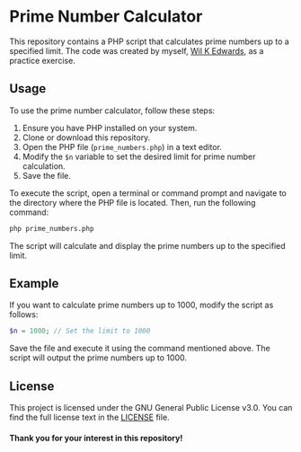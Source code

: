 # Prime Number Calculator

This repository contains a PHP script that calculates prime numbers up to a specified limit. The code was created by myself, [Wil K Edwards](https://github.com/EdwardsWK), as a practice exercise.

## Usage

To use the prime number calculator, follow these steps:

1. Ensure you have PHP installed on your system.
2. Clone or download this repository.
3. Open the PHP file (`prime_numbers.php`) in a text editor.
4. Modify the `$n` variable to set the desired limit for prime number calculation.
5. Save the file.

To execute the script, open a terminal or command prompt and navigate to the directory where the PHP file is located. Then, run the following command:

```bash
php prime_numbers.php
```
The script will calculate and display the prime numbers up to the specified limit.

## Example

If you want to calculate prime numbers up to 1000, modify the script as follows:

```php
$n = 1000; // Set the limit to 1000
```
Save the file and execute it using the command mentioned above. The script will output the prime numbers up to 1000.

## License

This project is licensed under the GNU General Public License v3.0. You can find the full license text in the [LICENSE](../LICENSE.md) file.

#### Thank you for your interest in this repository!
